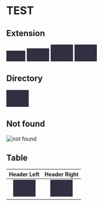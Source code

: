 # TEST

## Extension
<img src="test1.png" alt="png" width="50" height="28" loading="lazy">
<img src="test2.jpg" alt="jpg" width="59" height="34" loading="lazy">
<img src="test3.gif" alt="gif" width="59" height="44" loading="lazy">
<img src="test4.webp" alt="webp" width="59" height="44" loading="lazy">

## Directory
<img src="dir-test/test6.webp" alt="dir" width="59" height="44" loading="lazy">

## Not found
![not found](test11.png)

## Table
|Header Left|Header Right|
|:---:|:---:|
|![left](test4.webp)|![right](dir-test/test6.webp)|

